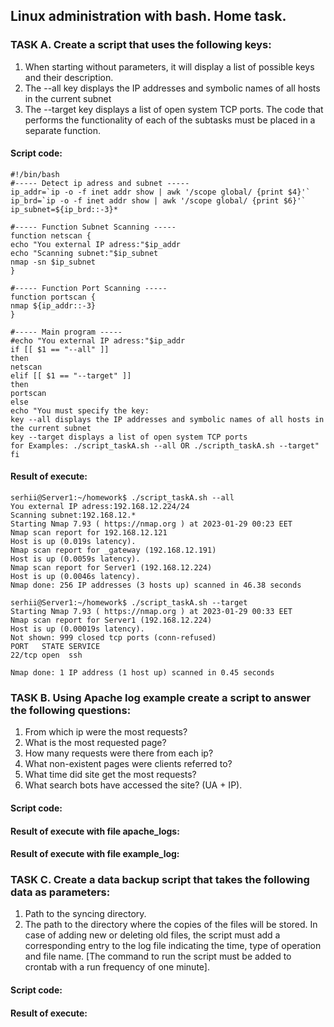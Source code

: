 ## Linux administration with bash. Home task.

### TASK A. Create a script that uses the following keys:

1. When starting without parameters, it will display a list of possible keys and their description.
2. The --all key displays the IP addresses and symbolic names of all hosts in the current subnet
3. The --target key displays a list of open system TCP ports.
   The code that performs the functionality of each of the subtasks must be placed in a separate function.

#### Script code:
```
#!/bin/bash
#----- Detect ip adress and subnet -----
ip_addr=`ip -o -f inet addr show | awk '/scope global/ {print $4}'`
ip_brd=`ip -o -f inet addr show | awk '/scope global/ {print $6}'`
ip_subnet=${ip_brd::-3}*

#----- Function Subnet Scanning -----
function netscan {
echo "You external IP adress:"$ip_addr
echo "Scanning subnet:"$ip_subnet
nmap -sn $ip_subnet
}

#----- Function Port Scanning -----
function portscan {
nmap ${ip_addr::-3}
}

#----- Main program -----
#echo "You external IP adress:"$ip_addr
if [[ $1 == "--all" ]]
then
netscan
elif [[ $1 == "--target" ]]
then
portscan
else
echo "You must specify the key:
key --all displays the IP addresses and symbolic names of all hosts in the current subnet
key --target displays a list of open system TCP ports
for Examples: ./script_taskA.sh --all OR ./scripth_taskA.sh --target"
fi
```

#### Result of execute:
```
serhii@Server1:~/homework$ ./script_taskA.sh --all
You external IP adress:192.168.12.224/24
Scanning subnet:192.168.12.*
Starting Nmap 7.93 ( https://nmap.org ) at 2023-01-29 00:23 EET
Nmap scan report for 192.168.12.121
Host is up (0.019s latency).
Nmap scan report for _gateway (192.168.12.191)
Host is up (0.0059s latency).
Nmap scan report for Server1 (192.168.12.224)
Host is up (0.0046s latency).
Nmap done: 256 IP addresses (3 hosts up) scanned in 46.38 seconds

serhii@Server1:~/homework$ ./script_taskA.sh --target
Starting Nmap 7.93 ( https://nmap.org ) at 2023-01-29 00:33 EET
Nmap scan report for Server1 (192.168.12.224)
Host is up (0.00019s latency).
Not shown: 999 closed tcp ports (conn-refused)
PORT   STATE SERVICE
22/tcp open  ssh

Nmap done: 1 IP address (1 host up) scanned in 0.45 seconds
```

### TASK B. Using Apache log example create a script to answer the following questions:

1. From which ip were the most requests?
2. What is the most requested page?
3. How many requests were there from each ip?
4. What non-existent pages were clients referred to?
5. What time did site get the most requests?
6. What search bots have accessed the site? (UA + IP).

#### Script code:

#### Result of execute with file apache_logs:

#### Result of execute with file example_log:

### TASK C. Create a data backup script that takes the following data as parameters:

1. Path to the syncing directory.
2. The path to the directory where the copies of the files will be stored.
   In case of adding new or deleting old files, the script must add a corresponding entry to the log file indicating the time, type of operation and file name. [The command to run the script must be added to crontab with a run frequency of one minute].

#### Script code:

#### Result of execute:
